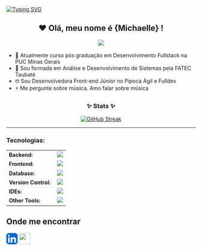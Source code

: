 [![Typing SVG](https://readme-typing-svg.herokuapp.com?font=Inter&weight=800&size=40&duration=3000&pause=10&color=F76363&multiline=true&width=650&height=140&lines=%24+whoami;michaelle+oliveira)](https://git.io/typing-svg)

<h2 align="center">❤️ Olá, meu nome é {Michaelle} !</h2>


<p align='center'><img src="https://github.com/Anmol-Baranwal/Cool-GIFs-For-GitHub/assets/74038190/f5d2d866-d25c-4873-8d82-425d2c62fc2e" width="300"></p>

  - 🔭 Atualmente curso pós graduação em Desenvolvimento Fullstack na PUC Minas Gerais
  - 🌱 Sou formada em Análise e Desenvolvimento de Sistemas pela FATEC Taubaté
  - 🤓 Sou Desenvolvedora Front-end Júnior no Pipoca Ágil e Fulldev
  - ⚡ Me pergunte sobre música. Amo falar sobre música

<h3 align="center">✨ Stats ✨</h4>

<p align="center">
  <a href="https://git.io/streak-stats">
    <img src="https://streak-stats.demolab.com/?user=michaelleoliveir&theme=date-night" alt="GitHub Streak" />
  </a>
</p>

---

<h3 align="left">Tecnologias:</h3>
<table>
    <tr>
        <td style="font-weight: bold; padding-right: 10px; vertical-align: center; border: none;">Backend:</td>
        <td><img height="40" src="https://skillicons.dev/icons?i=php,nodejs,express,mysql"/></td>
    </tr>
    <tr>
        <td style="font-weight: bold; padding-right: 10px; vertical-align: center;">Frontend:</td>
        <td><img height="40" src="https://skillicons.dev/icons?i=html,css,js,typescript,tailwind,bootstrap,react,nextjs,svelte"/></td>
    </tr>
    <tr>
        <td style="font-weight: bold; padding-right: 10px; vertical-align: center; border: none;">Database:</td>
        <td><img height="40" src="https://skillicons.dev/icons?i=mongodb,firebase"/></td>
    </tr>
    <tr>
        <td style="font-weight: bold; padding-right: 10px; vertical-align: center; border: none;">Version Control:</td>
        <td><img height="40" src="https://skillicons.dev/icons?i=git,github"/></td>
    </tr>
    <tr>
        <td style="font-weight: bold; padding-right: 10px; vertical-align: center; border: none;">IDEs:</td>
        <td><img height="40" src="https://skillicons.dev/icons?i=vscode,visualstudio"/></td>
    </tr>
    <tr>
        <td style="font-weight: bold; padding-right: 10px; vertical-align: center; border: none;">Other Tools:</td>
        <td><img height="40" src="https://skillicons.dev/icons?i=figma,vercel,aws"/></td>
    </tr>
</table>

## Onde me encontrar

<a href="https://www.linkedin.com/in/michaelle-oliveira/" alt="Linkedin"><img src="https://github.com/tandpfun/skill-icons/blob/main/icons/LinkedIn.svg" height="30" width="30"></a>
<a href="mailto:michaelle.oliveira101103@gmail.com" alt="E-mail"><img src="https://github.com/nitish-awasthi/nitish-awasthi/blob/master/gmail-512.webp" height="30" width="30"></a> 

